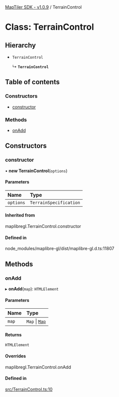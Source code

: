 [MapTiler SDK - v1.0.9](../README.md) / TerrainControl

# Class: TerrainControl

## Hierarchy

- `TerrainControl`

  ↳ **`TerrainControl`**

## Table of contents

### Constructors

- [constructor](TerrainControl.md#constructor)

### Methods

- [onAdd](TerrainControl.md#onadd)

## Constructors

### constructor

• **new TerrainControl**(`options`)

#### Parameters

| Name | Type |
| :------ | :------ |
| `options` | `TerrainSpecification` |

#### Inherited from

maplibregl.TerrainControl.constructor

#### Defined in

node_modules/maplibre-gl/dist/maplibre-gl.d.ts:11807

## Methods

### onAdd

▸ **onAdd**(`map`): `HTMLElement`

#### Parameters

| Name | Type |
| :------ | :------ |
| `map` | `Map` \| [`Map`](Map.md) |

#### Returns

`HTMLElement`

#### Overrides

maplibregl.TerrainControl.onAdd

#### Defined in

[src/TerrainControl.ts:10](https://github.com/maptiler/maptiler-sdk-js/blob/e427428/src/TerrainControl.ts#L10)
